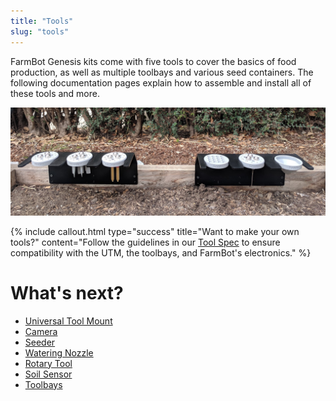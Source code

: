 ```yaml
---
title: "Tools"
slug: "tools"
---
```


FarmBot Genesis kits come with five tools to cover the basics of food production, as well as multiple toolbays and various seed containers. The following documentation pages explain how to assemble and install all of these tools and more.

![tools in toolbays](_images/tools_in_toolbays.jpg)

{%
include callout.html
type="success"
title="Want to make your own tools?"
content="Follow the guidelines in our [Tool Spec](../extras/mods/tool-spec.md) to ensure compatibility with the UTM, the toolbays, and FarmBot's electronics."
%}

# What's next?

 * [Universal Tool Mount](tools/utm.md)
 * [Camera](tools/camera.md)
 * [Seeder](tools/seeder.md)
 * [Watering Nozzle](tools/watering-nozzle.md)
 * [Rotary Tool](tools/rotary-tool.md)
 * [Soil Sensor](tools/soil-sensor.md)
 * [Toolbays](tools/toolbays.md)
